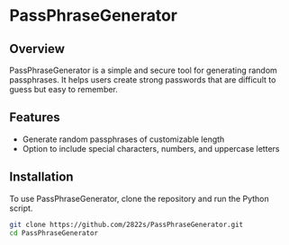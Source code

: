 # PassPhraseGenerator

## Overview
PassPhraseGenerator is a simple and secure tool for generating random passphrases. It helps users create strong passwords that are difficult to guess but easy to remember.

## Features
- Generate random passphrases of customizable length
- Option to include special characters, numbers, and uppercase letters

## Installation
To use PassPhraseGenerator, clone the repository and run the Python script.

```bash
git clone https://github.com/2822s/PassPhraseGenerator.git
cd PassPhraseGenerator
